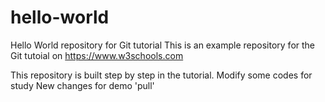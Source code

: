 # hello-world
Hello World repository for Git tutorial
This is an example repository for the Git tutoial on https://www.w3schools.com

This repository is built step by step in the tutorial.
Modify some codes for study
New changes for demo 'pull'
